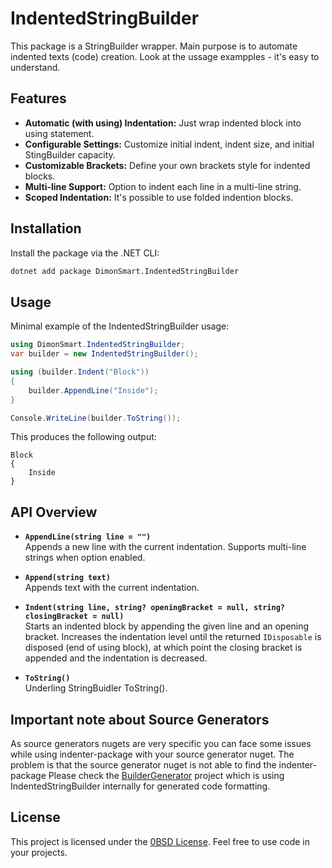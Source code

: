 # IndentedStringBuilder

This package is a StringBuilder wrapper.
Main purpose is to automate indented texts (code) creation.
Look at the ussage exampples - it's easy to understand.

## Features

- **Automatic (with using) Indentation:** Just wrap indented block into using statement.
- **Configurable Settings:** Customize initial indent, indent size, and initial StingBuilder capacity.
- **Customizable Brackets:** Define your own brackets style for indented blocks.
- **Multi-line Support:** Option to indent each line in a multi-line string.
- **Scoped Indentation:** It's possible to use folded indention blocks.

## Installation

Install the package via the .NET CLI:

```bash
dotnet add package DimonSmart.IndentedStringBuilder
```

## Usage

Minimal example of the IndentedStringBuilder usage:

```csharp
using DimonSmart.IndentedStringBuilder;
var builder = new IndentedStringBuilder();

using (builder.Indent("Block"))
{
    builder.AppendLine("Inside");
}

Console.WriteLine(builder.ToString());
```

This produces the following output:

```plaintext
Block
{
    Inside
}
```

## API Overview

- **`AppendLine(string line = "")`**  
  Appends a new line with the current indentation. Supports multi-line strings when option enabled.

- **`Append(string text)`**  
  Appends text with the current indentation.

- **`Indent(string line, string? openingBracket = null, string? closingBracket = null)`**  
  Starts an indented block by appending the given line and an opening bracket.
  Increases the indentation level until the returned `IDisposable` is disposed (end of using block),
  at which point the closing bracket is appended and the indentation is decreased.

- **`ToString()`**  
  Underling StringBuidler ToString().

## Important note about Source Generators
As source generators nugets are very specific you can face some issues while using indenter-package with
your source generator nuget. The problem is that the source generator nuget is not able to find the indenter-package
Please check the [BuilderGenerator](https://github.com/DimonSmart/BuilderGenerator) project which is using IndentedStringBuilder internally for
generated code formatting.

## License

This project is licensed under the [0BSD License](LICENSE).
Feel free to use code in your projects.

